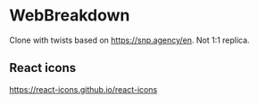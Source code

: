 # WebBreakdown
Clone with twists based on https://snp.agency/en. Not 1:1 replica.

## React icons
https://react-icons.github.io/react-icons